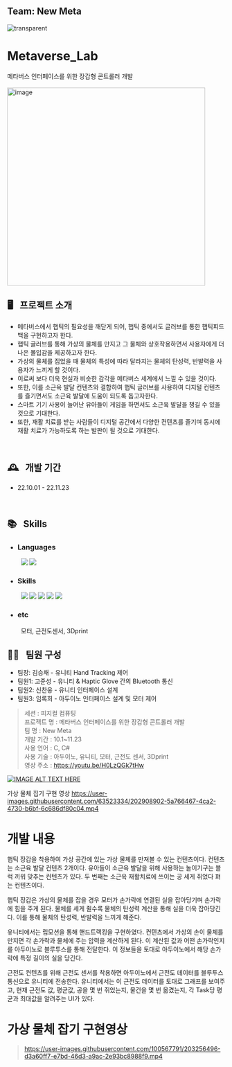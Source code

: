 ## Team: New Meta
![transparent](https://capsule-render.vercel.app/api?type=transparent&fontColor=703ee5&text=New%20Meta&height=150&fontSize=60&desc=Gloved%20Controller%20for%20Metaverse%20Interface%20&descAlignY=75&descAlign=60)

#  Metaverse_Lab
메타버스 인터페이스를 위한 장갑형 콘트롤러 개발<br/><br/>
<img width="457" alt="image" src="https://user-images.githubusercontent.com/100567791/203277363-fd14b27d-6b96-4904-9206-a08711418883.png">
<br/>

## 🖥️ &nbsp; 프로젝트 소개
- 메타버스에서 햅틱의 필요성을 깨닫게 되어, 햅틱 중에서도 글러브를 통한 햅틱피드백을 구현하고자 한다.
- 햅틱 글러브를 통해 가상의 물체를 만지고 그 물체와 상호작용하면서 사용자에게 더 나은 몰입감을 제공하고자 한다. 
- 가상의 물체를 집었을 때 물체의 특성에 따라 달라지는 물체의 탄성력, 반발력을 사용자가 느끼게 할 것이다. 
- 이로써 보다 더욱 현실과 비슷한 감각을 메타버스 세계에서 느낄 수 있을 것이다.
- 또한, 이를 소근육 발달 컨텐츠와 결합하여 햅틱 글러브를 사용하여 디지털 컨텐츠를 즐기면서도 소근육 발달에 도움이 되도록 돕고자한다.
- 스마트 기기 사용이 늘어난 유아들이 게임을 하면서도 소근육 발달을 챙길 수 있을 것으로 기대한다.
- 또한, 재활 치료를 받는 사람들이 디지털 공간에서 다양한 컨텐츠를 즐기며 동시에 재활 치료가 가능하도록 하는 발판이 될 것으로 기대한다.
<br/>

## 🕰️ &nbsp; 개발 기간
- 22.10.01 - 22.11.23
<br/>

## 📚 &nbsp; Skills
- ### Languages <br/>
&nbsp;&nbsp;&nbsp;&nbsp;&nbsp;&nbsp;&nbsp; <img src="https://img.shields.io/badge/C-A8B9CC?style=flat-square&logo=C&logoColor=white"/> <img src="https://img.shields.io/badge/C%23-239120?style=flat-square&logo=C%20Sharp&logoColor=white"/>

- ### Skills <br/>
&nbsp;&nbsp;&nbsp;&nbsp;&nbsp;&nbsp;&nbsp; <img src="https://img.shields.io/badge/Arduino-00979D?style=flat-square&logo=Arduino&logoColor=white"/> <img src="https://img.shields.io/badge/Unity-%23000000.svg?style=flat-square&logo=unity&logoColor=white"/> <img src="https://img.shields.io/badge/GitHub-181717?style=flat-square&logo=GitHub&logoColor=white"/> <img src="https://img.shields.io/badge/git-F05032?style=flat-square&logo=git&logoColor=white"> <img src="https://img.shields.io/badge/Fusion360-0696D7?style=flat-square&logo=Autodesk&logoColor=white"/>

- ### etc <br/>
&nbsp;&nbsp;&nbsp;&nbsp;&nbsp;&nbsp;&nbsp; 모터, 근전도센서, 3Dprint








## 💁‍♂️ &nbsp; 팀원 구성
- 팀장: 김승채 - 유니티  Hand Tracking 제어
- 팀원1: 고준성 - 유니티 & Haptic Glove 간의 Bluetooth 통신
- 팀원2: 신찬웅 - 유니티 인터페이스 설계
- 팀원3: 임록희 - 아두이노 인터페이스 설계 및 모터 제어











> 세션 : 피지컬 컴퓨팅  
프로젝트 명 : 메타버스 인터페이스를 위한 장갑형 콘트롤러 개발  
팀 명 : New Meta  
개발 기간 : 10.1~11.23  
사용 언어 : C, C#   
사용 기술 : 아두이노, 유니티, 모터, 근전도 센서, 3Dprint  
영상 주소 : https://youtu.be/H0LzQGk7tHw  

[![IMAGE ALT TEXT HERE](https://img.youtube.com/vi/H0LzQGk7tHw/0.jpg)](https://www.youtube.com/watch?v=H0LzQGk7tHw)
 
가상 물체 집기 구현 영상
https://user-images.githubusercontent.com/63523334/202908902-5a766467-4ca2-4730-b6bf-6c686df80c04.mp4


# 개발 내용 
햅틱 장갑을 착용하여 가상 공간에 있는 가상 물체를 만져볼 수 있는 컨텐츠이다.
컨텐츠는 소근육 발달 컨텐츠 2개이다. 
유아들이 소근육 발달을 위해 사용하는 놀이기구는 블럭 끼워 맞추는 컨텐츠가 있다.
두 번째는 소근육 재활치료에 쓰이는 공 세게 쥐었다 펴는 컨텐츠이다.

햅틱 장갑은 가상의 물체를 잡을 경우 모터가 손가락에 연결된 실을 잡아당기며 손가락에 힘을 주게 된다.
물체를 세게 쥘수록 물체의 탄성력 계산을 통해 실을 더욱 잡아당긴다. 이를 통해 물체의 탄성력, 반발력을 느끼게 해준다.

유니티에서는 립모션을 통해 핸드트랙킹을 구현하였다. 
컨텐츠에서 가상의 손이 물체를 만지면 각 손가락과 물체에 주는 압력을 계산하게 된다.
이 계산된 값과 어떤 손가락인지를 아두이노로 블루투스를 통해 전달한다. 
이 정보들을 토대로 아두이노에서 해당 손가락에 특정 길이의 실을 당긴다.

근전도 컨텐츠를 위해 근전도 센서를 착용하면 아두이노에서 근전도 데이터를 블루투스 통신으로 유니티에 전송한다.
유니티에서는 이 근전도 데이터를 토대로 그래프를 보여주고, 
현재 근전도 값, 평균값, 공을 몇 번 쥐었는지, 물건을 몇 번 옮겼는지, 각 Task당 평균과 최대값을 알려주는 UI가 있다.



# 가상 물체 잡기 구현영상
> https://user-images.githubusercontent.com/100567791/203256496-d3a60ff7-e7bd-46d3-a9ac-2e93bc8988f9.mp4



